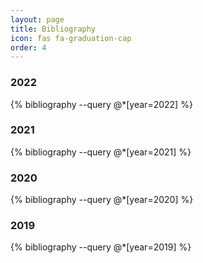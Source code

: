 ```yaml
---
layout: page
title: Bibliography
icon: fas fa-graduation-cap
order: 4
---
```


### 2022
{% bibliography --query @*[year=2022] %}

### 2021
{% bibliography --query @*[year=2021] %}

### 2020
{% bibliography --query @*[year=2020] %}

### 2019
{% bibliography --query @*[year=2019] %}
